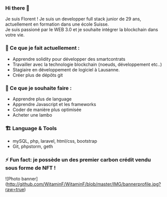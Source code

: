 ### Hi there 👋

Je suis Florent ! Je suis un developper full stack junior de 29 ans, actuellement en formation dans une école Suisse. <br>
Je suis passioné par le WEB 3.0 et je souhaite intégrer la blockchain dans votre vie.

### 🔭 Ce que je fait actuellement :

- Apprendre solidity pour développer des smartcontrats
- Travailler avec la technologie blockchain (noeuds, développement etc..)
- Stagiaire en développement de logiciel à Lausanne.
- Créer plus de dépôts git

### 🌱 Ce que je souhaite faire :

- Apprendre plus de language
- Apprendre Javascript et les frameworks
- Coder de manière plus optimisée
- Acheter une lambo

### 🏗️ Language & Tools

- mySQL, php, laravel, html/css, bootstrap
- Git, phpstorm, geth

### ⚡ Fun fact: je possède un des premier carbon crédit vendu sous forme de NFT !

![Photo banner] (http://github.com/WitaminF/WitaminF/blob/master/IMG/bannerprofile.jpg?raw=true)
